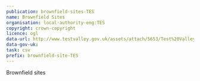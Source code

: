 ```yaml
---
publication: brownfield-sites-TES
name: Brownfield Sites
organisation: local-authority-eng:TES
copyright: crown-copyright
licence: ogl
data-url: http://www.testvalley.gov.uk/assets/attach/5653/Test%20Valley%20Borough%20Council%20Brownfield%20Register.csv
data-gov-uk: 
task: csv
prefix: brownfield-site-TES
---
```


Brownfield sites

